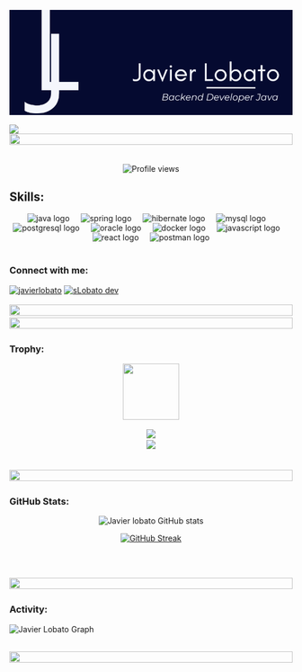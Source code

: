 ![Banner](bannerjavierlobato2.png)
<div style="display: flex; align-items: center;">
    <img align="left" src="https://media4.giphy.com/media/v1.Y2lkPTc5MGI3NjExbmM3eHA5azQyYTZwYXFvOWhhb25sZ2t0Y3U4MjR5c2t2ancxY3ozdCZlcD12MV9pbnRlcm5hbF9naWZfYnlfaWQmY3Q9cw/neDAXZ09eh8whQuMzs/giphy.gif" width="21%" style="display:inline;">

   
</div>
<img src="https://i.imgur.com/dBaSKWF.gif" height="20" width="100%">
<br>
<br>

<p align="center"> 
 <img src="https://komarev.com/ghpvc/?username=javierlobato&label=Profile%20views&color=0e75b6&style=flat" alt="Profile views" /> 
</p>


<div align="center">
<h2 align="left" >Skills:</h2>
  <img src="https://skillicons.dev/icons?i=java" height="40" alt="java logo"  />
  <img width="12" />
  <img src="https://skillicons.dev/icons?i=spring" height="40" alt="spring logo"  />
  <img width="12" />
  <img src="https://skillicons.dev/icons?i=hibernate" height="40" alt="hibernate logo"  />
  <img width="12" />
  <img src="https://skillicons.dev/icons?i=mysql" height="40" alt="mysql logo"  />
  <img width="12" />
  <img src="https://skillicons.dev/icons?i=postgres" height="40" alt="postgresql logo"  />
  <img width="12" />
  <img src="https://cdn.jsdelivr.net/gh/devicons/devicon/icons/oracle/oracle-original.svg" height="40" alt="oracle logo"  />
  <img width="12" />
  <img src="https://skillicons.dev/icons?i=docker" height="40" alt="docker logo"  />
  <img width="12" />
  <img src="https://skillicons.dev/icons?i=js" height="40" alt="javascript logo"  />
  <img width="12" />
  <img src="https://skillicons.dev/icons?i=react" height="40" alt="react logo"  />
  <img width="12" />
  <img src="https://skillicons.dev/icons?i=postman" height="40" alt="postman logo"  />
</div>
<br>

<h3 align="left">Connect with me:</h3>
<div align="left">
  <a href="https://www.linkedin.com/in/javierlobatopardo/" target="blank"><img src="https://raw.githubusercontent.com/rahuldkjain/github-profile-readme-generator/master/src/images/icons/Social/linked-in-alt.svg" alt="javierlobato" height="30" width="40" /></a>
  <a href="https://www.youtube.com/@lobatodev" target="blank"><img src="https://raw.githubusercontent.com/rahuldkjain/github-profile-readme-generator/master/src/images/icons/Social/youtube.svg" alt="sLobato dev" height="30" width="40" /></a>
</div>

<br>

<img src="https://i.imgur.com/dBaSKWF.gif" height="20" width="100%">

<br/>

<img src="https://i.imgur.com/dBaSKWF.gif" height="20" width="100%">

<h3 align="left">Trophy:</h3>

<p align="center">
<img src="https://media.tenor.com/0ENB5HuTH0gAAAAi/trophy-beker.gif"  width="100px" height="100px"></p>
  
<div align="center">
<img src="https://github-profile-trophy.vercel.app/?username=javierlobato&theme=matrix&no-bg=true&no-frame=true&row=1&column=4&title=MultiLanguage,Commits,PullRequest,Reviews">
 </div>

<div align="center">
<img src="https://github-profile-trophy.vercel.app/?username=javierlobato&theme=matrix&no-bg=true&no-frame=true&row=1&column=4&title=Repositories,Organizations,Stars,Followers">
 </div>
 <br><br>

<img src="https://i.imgur.com/dBaSKWF.gif" height="20" width="100%">

<h3 align="left">GitHub Stats:</h3>
<div align="center">
 
![Javier lobato GitHub stats](https://github-readme-stats.vercel.app/api?username=javierlobato\&theme=midnight-purple\&show_icons=true\&show=reviews,prs_merged,prs_merged_percentage\&hide=contribs,issues)

[![GitHub Streak](https://streak-stats.demolab.com/?user=supuna97&theme=midnight-purple)](https://git.io/streak-stats)

</div>

<br><br>

<img src="https://i.imgur.com/dBaSKWF.gif" height="20" width="100%">

<h3 align="left">Activity:</h3>

![Javier Lobato Graph](https://github-readme-activity-graph.vercel.app/graph?username=javierlobato&custom_title=Supun's%20GitHub%20Activity%20Graph&bg_color=0D1117&color=7F3FBF&line=7F3FBF&point=7F3FBF&area_color=FFFFFF&title_color=FFFFFF&area=true)
<br><br>

<img src="https://i.imgur.com/dBaSKWF.gif" height="20" width="100%">